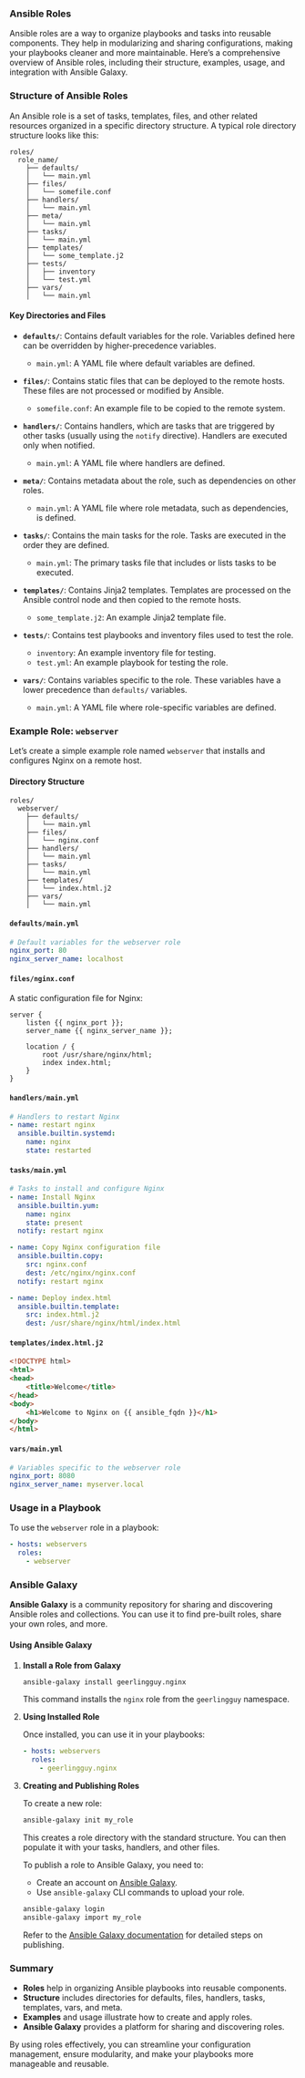 ### Ansible Roles

Ansible roles are a way to organize playbooks and tasks into reusable components. They help in modularizing and sharing configurations, making your playbooks cleaner and more maintainable. Here’s a comprehensive overview of Ansible roles, including their structure, examples, usage, and integration with Ansible Galaxy.

### Structure of Ansible Roles

An Ansible role is a set of tasks, templates, files, and other related resources organized in a specific directory structure. A typical role directory structure looks like this:

```
roles/
  role_name/
    ├── defaults/
    │   └── main.yml
    ├── files/
    │   └── somefile.conf
    ├── handlers/
    │   └── main.yml
    ├── meta/
    │   └── main.yml
    ├── tasks/
    │   └── main.yml
    ├── templates/
    │   └── some_template.j2
    ├── tests/
    │   ├── inventory
    │   └── test.yml
    ├── vars/
    │   └── main.yml
```

#### Key Directories and Files

- **`defaults/`**: Contains default variables for the role. Variables defined here can be overridden by higher-precedence variables.
  - `main.yml`: A YAML file where default variables are defined.

- **`files/`**: Contains static files that can be deployed to the remote hosts. These files are not processed or modified by Ansible.
  - `somefile.conf`: An example file to be copied to the remote system.

- **`handlers/`**: Contains handlers, which are tasks that are triggered by other tasks (usually using the `notify` directive). Handlers are executed only when notified.
  - `main.yml`: A YAML file where handlers are defined.

- **`meta/`**: Contains metadata about the role, such as dependencies on other roles.
  - `main.yml`: A YAML file where role metadata, such as dependencies, is defined.

- **`tasks/`**: Contains the main tasks for the role. Tasks are executed in the order they are defined.
  - `main.yml`: The primary tasks file that includes or lists tasks to be executed.

- **`templates/`**: Contains Jinja2 templates. Templates are processed on the Ansible control node and then copied to the remote hosts.
  - `some_template.j2`: An example Jinja2 template file.

- **`tests/`**: Contains test playbooks and inventory files used to test the role.
  - `inventory`: An example inventory file for testing.
  - `test.yml`: An example playbook for testing the role.

- **`vars/`**: Contains variables specific to the role. These variables have a lower precedence than `defaults/` variables.
  - `main.yml`: A YAML file where role-specific variables are defined.

### Example Role: `webserver`

Let’s create a simple example role named `webserver` that installs and configures Nginx on a remote host.

#### Directory Structure

```
roles/
  webserver/
    ├── defaults/
    │   └── main.yml
    ├── files/
    │   └── nginx.conf
    ├── handlers/
    │   └── main.yml
    ├── tasks/
    │   └── main.yml
    ├── templates/
    │   └── index.html.j2
    ├── vars/
    │   └── main.yml
```

#### `defaults/main.yml`

```yaml
# Default variables for the webserver role
nginx_port: 80
nginx_server_name: localhost
```

#### `files/nginx.conf`

A static configuration file for Nginx:

```nginx
server {
    listen {{ nginx_port }};
    server_name {{ nginx_server_name }};
    
    location / {
        root /usr/share/nginx/html;
        index index.html;
    }
}
```

#### `handlers/main.yml`

```yaml
# Handlers to restart Nginx
- name: restart nginx
  ansible.builtin.systemd:
    name: nginx
    state: restarted
```

#### `tasks/main.yml`

```yaml
# Tasks to install and configure Nginx
- name: Install Nginx
  ansible.builtin.yum:
    name: nginx
    state: present
  notify: restart nginx

- name: Copy Nginx configuration file
  ansible.builtin.copy:
    src: nginx.conf
    dest: /etc/nginx/nginx.conf
  notify: restart nginx

- name: Deploy index.html
  ansible.builtin.template:
    src: index.html.j2
    dest: /usr/share/nginx/html/index.html
```

#### `templates/index.html.j2`

```html
<!DOCTYPE html>
<html>
<head>
    <title>Welcome</title>
</head>
<body>
    <h1>Welcome to Nginx on {{ ansible_fqdn }}</h1>
</body>
</html>
```

#### `vars/main.yml`

```yaml
# Variables specific to the webserver role
nginx_port: 8080
nginx_server_name: myserver.local
```

### Usage in a Playbook

To use the `webserver` role in a playbook:

```yaml
- hosts: webservers
  roles:
    - webserver
```

### Ansible Galaxy

**Ansible Galaxy** is a community repository for sharing and discovering Ansible roles and collections. You can use it to find pre-built roles, share your own roles, and more.

#### Using Ansible Galaxy

1. **Install a Role from Galaxy**

   ```bash
   ansible-galaxy install geerlingguy.nginx
   ```

   This command installs the `nginx` role from the `geerlingguy` namespace.

2. **Using Installed Role**

   Once installed, you can use it in your playbooks:

   ```yaml
   - hosts: webservers
     roles:
       - geerlingguy.nginx
   ```

3. **Creating and Publishing Roles**

   To create a new role:

   ```bash
   ansible-galaxy init my_role
   ```

   This creates a role directory with the standard structure. You can then populate it with your tasks, handlers, and other files.

   To publish a role to Ansible Galaxy, you need to:

   - Create an account on [Ansible Galaxy](https://galaxy.ansible.com/).
   - Use `ansible-galaxy` CLI commands to upload your role.

   ```bash
   ansible-galaxy login
   ansible-galaxy import my_role
   ```

   Refer to the [Ansible Galaxy documentation](https://docs.ansible.com/ansible/latest/galaxy.html) for detailed steps on publishing.

### Summary

- **Roles** help in organizing Ansible playbooks into reusable components.
- **Structure** includes directories for defaults, files, handlers, tasks, templates, vars, and meta.
- **Examples** and usage illustrate how to create and apply roles.
- **Ansible Galaxy** provides a platform for sharing and discovering roles.

By using roles effectively, you can streamline your configuration management, ensure modularity, and make your playbooks more manageable and reusable.
